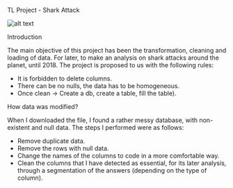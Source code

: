 TL Project - Shark Attack

![alt text](https://www.google.com/url?sa=i&url=https%3A%2F%2Fwww.fordivers.com%2Ffauna%2Fespecie%2Ftiburon-blanco%2F&psig=AOvVaw2l_pjh8ABgyAWxyZ4XDXyF&ust=1620681742971000&source=images&cd=vfe&ved=0CAIQjRxqFwoTCIj-7Y_EvfACFQAAAAAdAAAAABAJ)


Introduction

The main objective of this project has been the transformation, cleaning and loading of data. For later, to make an analysis on shark attacks around the planet,
until 2018. The project is proposed to us with the following rules: 

- It is forbidden to delete columns.
- There can be no nulls, the data has to be homogeneous.
- Once clean → Create a db, create a table, fill the table).


How data was modified?

When I downloaded the file, I found a rather messy database, with non-existent and null data. The steps I performed were as follows:

- Remove duplicate data.
- Remove the rows with null data.
- Change the names of the columns to code in a more comfortable way.
- Clean the columns that I have detected as essential, for its later analysis, through a segmentation of the answers (depending on the type of column).


